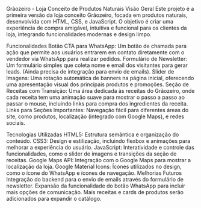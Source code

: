 Grãozeiro - Loja Conceito de Produtos Naturais
Visão Geral
Este projeto é a primeira versão da loja conceito Grãozeiro, focada em produtos naturais, desenvolvida com HTML, CSS, e JavaScript. O objetivo é criar uma experiência de compra amigável, intuitiva e funcional para os clientes da loja, integrando funcionalidades modernas e design limpo.

Funcionalidades
Botão CTA para WhatsApp: Um botão de chamada para ação que permite aos usuários entrarem em contato diretamente com o vendedor via WhatsApp para realizar pedidos.
Formulário de Newsletter: Um formulário simples que coleta nome e email dos visitantes para gerar leads. (Ainda precisa de integração para envio de emails).
Slider de Imagens: Uma rotação automática de banners na página inicial, oferecendo uma apresentação visual dos principais produtos e promoções.
Seção de Receitas com Transição: Uma área dedicada às receitas do Grãozeiro, onde cada receita tem uma animação suave para mostrar o passo a passo ao passar o mouse, incluindo links para compra dos ingredientes da receita.
Links para Seções Importantes: Navegação fácil para diferentes áreas do site, como produtos, localização (integrado com Google Maps), e redes sociais.

Tecnologias Utilizadas
HTML5: Estrutura semântica e organização do conteúdo.
CSS3: Design e estilização, incluindo flexbox e animações para melhorar a experiência do usuário.
JavaScript: Interatividade e controle das funcionalidades, como o slider de imagens e transições da seção de receitas.
Google Maps API: Integração com o Google Maps para mostrar a localização da loja.
Google Material Icons: Ícones utilizados no design, como o ícone do WhatsApp e ícones de navegação.
Melhorias Futuros
Integração do backend para o envio de emails através do formulário de newsletter.
Expansão da funcionalidade do botão WhatsApp para incluir mais opções de comunicação.
Mais receitas e cards de produtos serão adicionados para expandir o catálogo.
